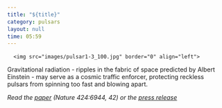 ```yaml
---
title: "${title}"
category: pulsars
layout: null
time: 05:59
---
```

<!-- converted from blosxom format post by dkg 22.1.2022 -->
<!-- created by convert.pl on Tue Jan 31 01:06:56 EST 2012 -->
<!-- converted from ../2003/07/gravitational-waves-may-set-speed.html -->
<!-- Post timestamp Friday, July 04, 2003 1:59 PM -->
<!-- touch -t 200307041359 -->
<!-- Labels: 2003, papers, press, pulsars -->
      <img src="images/pulsar1-3_100.jpg" border="0" align="left">
Gravitational radiation - ripples in the fabric of space predicted by
Albert Einstein - may serve as a cosmic traffic enforcer, protecting
reckless pulsars from spinning too fast and blowing apart.<p>
<em>Read the 
<a href="http://arXiv.org/abs/astro-ph/0307029">paper</a> (Nature 424:6944, 42) or the 
<a href="http://web.mit.edu/newsoffice/nr/2003/pulsars.html">press release</a>
</em>
